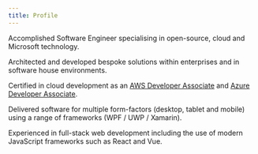 ```yaml
---
title: Profile
---
```


Accomplished Software Engineer specialising in open-source, cloud and Microsoft technology.

Architected and developed bespoke solutions within enterprises and in software house environments.

Certified in cloud development as an [AWS Developer Associate][aws_da] and [Azure Developer Associate][ms_ada].

Delivered software for multiple form-factors (desktop, tablet and mobile) using a range of frameworks (WPF / UWP / Xamarin).

Experienced in full-stack web development including the use of modern JavaScript frameworks such as React and Vue.

[ms_ada]: https://learn.microsoft.com/api/credentials/share/en-gb/ljfio/148632BAB118D454
[aws_da]: https://www.credly.com/badges/4a675941-3c8a-4ce8-a913-ec9b6a283581/public_url